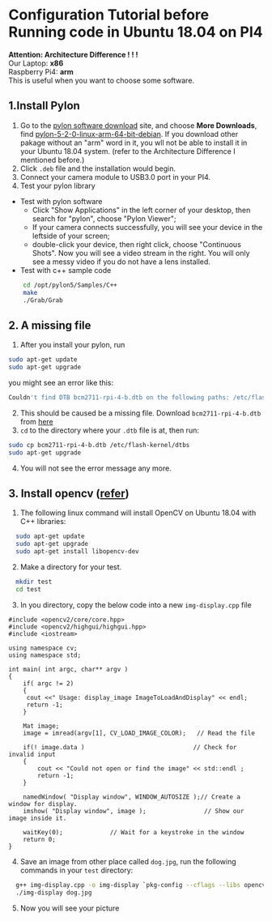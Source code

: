 # Configuration Tutorial before Running code in Ubuntu 18.04 on PI4

**Attention: Architecture Difference ! ! !**  
Our Laptop: **x86**  
Raspberry Pi4: **arm**  
This is useful when you want to choose some software.

## 1.Install Pylon
  1. Go to the [pylon software download](https://www.baslerweb.com/en/sales-support/downloads/software-downloads/#type=pylonsoftware;language=all;version=all) site, and choose **More Downloads**, find [pylon-5-2-0-linux-arm-64-bit-debian](https://www.baslerweb.com/en/sales-support/downloads/software-downloads/pylon-5-2-0-linux-arm-64-bit-debian/). If you download other pakage without an "arm" word in it, you wll not be able to install it in your Ubuntu 18.04 system. (refer to the Architecture Difference I mentioned before.)
  2. Click `.deb` file and the installation would begin.
  3. Connect your camera module to USB3.0 port in your PI4.
  4. Test your pylon library  
  - Test with pylon software  
      - Click "Show Applications" in the left corner of your desktop, then search for "pylon", choose "Pylon Viewer";
      - If your camera connects successfully, you will see your device in the leftside of your screen;
      - double-click your device, then right click, choose "Continuous Shots". Now you will see a video stream in the right.
        You will only see a messy video if you do not have a lens installed.  
  - Test with c++ sample code  
  ```bash
      cd /opt/pylon5/Samples/C++
      make
      ./Grab/Grab
  ```
## 2. A missing file
  1. After you install your pylon, run 
  ```bash
  sudo apt-get update
  sudo apt-get upgrade
  ```
  you might see an error like this:
  ```bash
  Couldn't find DTB bcm2711-rpi-4-b.dtb on the following paths: /etc/flash-kernel/dtbs
  ```
  2. This should be caused be a missing file. Download `bcm2711-rpi-4-b.dtb` from [here](https://github.com/raspberrypi/firmware/tree/master/boot)
  3. `cd` to the directory where your `.dtb` file is at, then run:  
  ```bash
  sudo cp bcm2711-rpi-4-b.dtb /etc/flash-kernel/dtbs
  sudo apt-get upgrade
  ```
  4. You will not see the error message any more.

## 3. Install opencv ([refer](http://pydeeplearning.com/opencv/install-opencv-with-c-on-ubuntu-18-04/))
  1. The following linux command will install OpenCV on Ubuntu 18.04 with C++ libraries:  
  ```bash
    sudo apt-get update
    sudo apt-get upgrade
    sudo apt-get install libopencv-dev
  ```
  2. Make a directory for your test.  
  ```bash
    mkdir test
    cd test
  ```
  3. In you directory, copy the below code into a new `img-display.cpp` file  

    #include <opencv2/core/core.hpp>
    #include <opencv2/highgui/highgui.hpp>
    #include <iostream>

    using namespace cv;
    using namespace std;

    int main( int argc, char** argv )
    {
        if( argc != 2)
        {
         cout <<" Usage: display_image ImageToLoadAndDisplay" << endl;
         return -1;
        }

        Mat image;
        image = imread(argv[1], CV_LOAD_IMAGE_COLOR);   // Read the file

        if(! image.data )                              // Check for invalid input
        {
            cout << "Could not open or find the image" << std::endl ;
            return -1;
        }

        namedWindow( "Display window", WINDOW_AUTOSIZE );// Create a window for display.
        imshow( "Display window", image );                // Show our image inside it.

        waitKey(0);             // Wait for a keystroke in the window
        return 0;
    }

  4. Save an image from other place called `dog.jpg`, run the following commands in your `test` directory:  
  ```bash
    g++ img-display.cpp -o img-display `pkg-config --cflags --libs opencv`
    ./img-display dog.jpg
  ```
  5. Now you will see your picture
